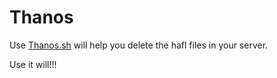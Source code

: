 # Thanos

Use [Thanos.sh](https://github.com/jlchen5/Thanos/blob/main/Thanos.sh) will help you delete the hafl files in your server.

Use it will!!!

